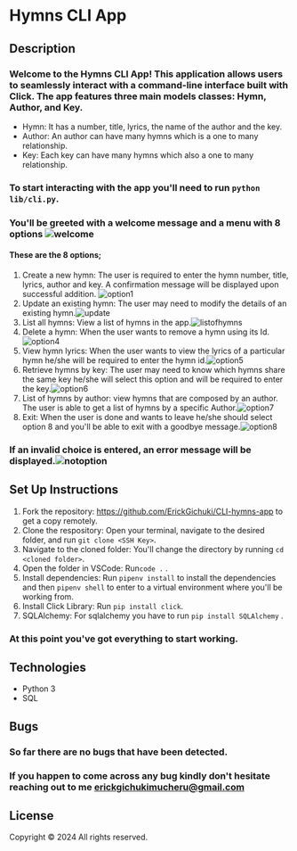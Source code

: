 # Hymns CLI App

## Description
### Welcome to the Hymns CLI App! This application allows users to seamlessly interact with a command-line interface built with Click. The app features three main models classes: Hymn, Author, and Key.
- Hymn: It has a number, title, lyrics, the name of the author and the key.
- Author: An author can have many hymns which is a one to many relationship.
- Key: Each key can have many hymns which also a one to many relationship.
### To start interacting with the app you'll need to run ```python lib/cli.py```.
### You'll be greeted with a welcome message and a menu with 8 options <img src="images/welcome.png" alt='welcome'>
#### These are the 8 options;
1. Create a new hymn: The user is required to enter the hymn number, title, lyrics, author and key. A confirmation message will be displayed upon successful addition. <img src="images/option1.png" alt="option1">
2. Update an existing hymn: The user may need to modify the details of an existing hymn.<img src="images/option2.png" alt="update">
3. List all hymns: View a list of hymns in the app.<img src="images/option3.png" alt="listofhymns"> 
4. Delete a hymn: When the user wants to remove a hymn using its Id.<img src="images/option4.png" alt="option4">
5. View hymn lyrics: When the user wants to view the lyrics of a particular hymn he/she will be required to enter the hymn id.<img src="images/option5.png" alt="option5">
6. Retrieve hymns by key: The user may need to know which hymns share the same key he/she will select this option and will be required to enter the key.<img src="images/option6.png" alt="option6">
7. List of hymns by author: view hymns that are composed by an author. The user is able to get a list of hymns by a specific Author.<img src="images/option7.png" alt="option7">
8. Exit: When the user is done and wants to leave he/she should select option 8 and you'll be able to exit with a goodbye message.<img src="images/option8.png" alt="option8">
### If an invalid choice is entered, an error message will be displayed.<img src="images/notoption.png" alt="notoption">

## Set Up Instructions
1. Fork the repository: https://github.com/ErickGichuki/CLI-hymns-app to get a copy remotely.
2. Clone the respository: Open your terminal, navigate to the desired folder, and run ```git clone <SSH Key>```.
3. Navigate to the cloned folder: You'll change the directory by running ```cd <cloned folder>```.
4. Open the folder in VSCode: Run```code .``` .
5. Install dependencies:  Run ```pipenv install``` to install the dependencies and then ```pipenv shell``` to enter to a virtual environment where you'll be working from.
6. Install Click Library: Run ```pip install click```.
7. SQLAlchemy: For sqlalchemy you have to run ```pip install SQLAlchemy``` .
### At this point you've got everything to start working.
## Technologies
- Python 3
- SQL
## Bugs
### So far there are no bugs that have been detected.
### If you happen to come across any bug kindly don't hesitate reaching out to me erickgichukimucheru@gmail.com
## License
Copyright &copy; 2024 All rights reserved.